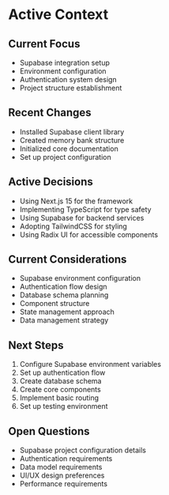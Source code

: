 # Active Context

## Current Focus
- Supabase integration setup
- Environment configuration
- Authentication system design
- Project structure establishment

## Recent Changes
- Installed Supabase client library
- Created memory bank structure
- Initialized core documentation
- Set up project configuration

## Active Decisions
- Using Next.js 15 for the framework
- Implementing TypeScript for type safety
- Using Supabase for backend services
- Adopting TailwindCSS for styling
- Using Radix UI for accessible components

## Current Considerations
- Supabase environment configuration
- Authentication flow design
- Database schema planning
- Component structure
- State management approach
- Data management strategy

## Next Steps
1. Configure Supabase environment variables
2. Set up authentication flow
3. Create database schema
4. Create core components
5. Implement basic routing
6. Set up testing environment

## Open Questions
- Supabase project configuration details
- Authentication requirements
- Data model requirements
- UI/UX design preferences
- Performance requirements 